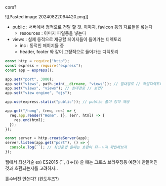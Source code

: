 
cors?

![[Pasted image 20240822094420.png]]
- public : 서버에서 정적으로 전달 할 것.  이미지, favicon 등의 자료들을 넣는다
	- resources : 이미지 파일등을 넣는다
- views : 실제 동적으로 제공할 페이지들이 들어가는 디렉토리
	- inc : 동적인 페이지들 중
	- header, footer 와 같이 고정적으로 들어가는 디렉토리
``` node.js
const http = require("http");
const express = require("express");
const app = express();

app.set("port", 3000);
app.set("views", path.join(__dirname, "views")); // 절대경로 // 작업디렉토리가 바뀐다면 이게 나을 수 있음
app.set("views", "views"); // 상대경로 // 보안?
app.set("view engine", "ejs");

app.use(express.static("public")); // public 폴더 정적 제공

app.get("/hong", (req, res) => {
  req.app.render("Home", {}, (err, html) => {
    res.end(html);
  });
});

const server = http.createServer(app);
server.listen(app.get("port"), () => {
  console.log(``); // 최신문법 쓸때는 호환이 되ㅡㄴ지 확인해보자
});

```


웹에서 최신기술 ex) ES2015 (\`\`, ()=>{}) 쓸 떄는 크로스 브라우징등
예전에 만들어진 것과 호환되는지를 고려하자..

홀수버전 안쓴다? (윈도우즈?)
